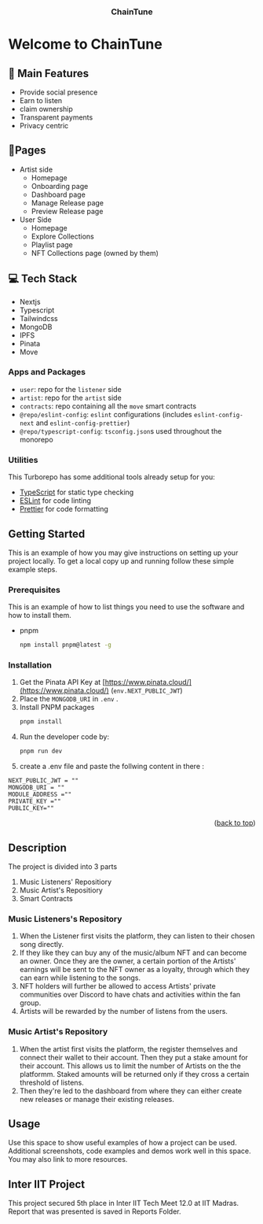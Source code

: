   <a name="readme-top"></a>
  <h3 align="center">ChainTune</h3>
</div>

# Welcome to ChainTune

## 🚀 Main Features

- Provide social presence
- Earn to listen
- claim ownership
- Transparent payments
- Privacy centric

## 📃Pages

- Artist side 
  -   Homepage
  -   Onboarding page
  -   Dashboard page
  -   Manage Release page
  -   Preview Release page
- User Side
  -   Homepage
  -   Explore Collections
  -   Playlist page
  -   NFT Collections page (owned by them)

## 💻 Tech Stack

-   Nextjs
-   Typescript
-   Tailwindcss
-   MongoDB
-   IPFS
-   Pinata
-   Move

### Apps and Packages

- `user`: repo for the `listener` side
- `artist`: repo for the `artist` side
- `contracts`: repo containing all the `move` smart contracts
- `@repo/eslint-config`: `eslint` configurations (includes `eslint-config-next` and `eslint-config-prettier`)
- `@repo/typescript-config`: `tsconfig.json`s used throughout the monorepo
  
### Utilities

This Turborepo has some additional tools already setup for you:

- [TypeScript](https://www.typescriptlang.org/) for static type checking
- [ESLint](https://eslint.org/) for code linting
- [Prettier](https://prettier.io) for code formatting

<!-- GETTING STARTED -->
## Getting Started

This is an example of how you may give instructions on setting up your project locally.
To get a local copy up and running follow these simple example steps.

### Prerequisites

This is an example of how to list things you need to use the software and how to install them.
* pnpm
  ```sh
  npm install pnpm@latest -g
  ```

### Installation

1. Get the Pinata API Key at [https://www.pinata.cloud/](https://www.pinata.cloud/) (`env.NEXT_PUBLIC_JWT`)
2. Place the `MONGODB_URI` in `.env` .
3. Install PNPM packages
   ```sh
   pnpm install
   ```
4. Run the developer code by:
   ```sh
   pnpm run dev
   ```
5. create a .env file and paste the follwing content in there :

```
NEXT_PUBLIC_JWT = ""
MONGODB_URI = ""
MODULE_ADDRESS =""
PRIVATE_KEY =""
PUBLIC_KEY=""
```

<p align="right">(<a href="#readme-top">back to top</a>)</p>

## Description
The project is divided into 3 parts
1. Music Listeners' Repositiory
2. Music Artist's Repositiory
3. Smart Contracts


### Music Listeners's Repository

1. When the Listener first visits the platform, they can listen to their chosen song directly.
2. If they like they can buy any of the music/album NFT and can become an owner. Once they are the owner, a certain portion of the Artists' earnings will be sent to the NFT owner as a loyalty, through which they can earn while listening to the songs.
3. NFT holders will further be allowed to access Artists' private communities over Discord to have chats and activities within the fan group.
4. Artists will be rewarded by the number of listens from the users.

### Music Artist's Repository

1. When the artist first visits the platform, the register themselves and connect their wallet to their account. Then they put a stake amount for their account. This allows us to limit the number of Artists on the the platformm. Staked amounts will be returned only if they cross a certain threshold of listens.
2. Then they're led to the dashboard from where they can either create new releases or manage their existing releases.

<!-- USAGE EXAMPLES -->
## Usage

Use this space to show useful examples of how a project can be used. Additional screenshots, code examples and demos work well in this space. You may also link to more resources.

## Inter IIT Project

This project secured 5th place in Inter IIT Tech Meet 12.0 at IIT Madras. Report that was presented is saved in Reports Folder.
